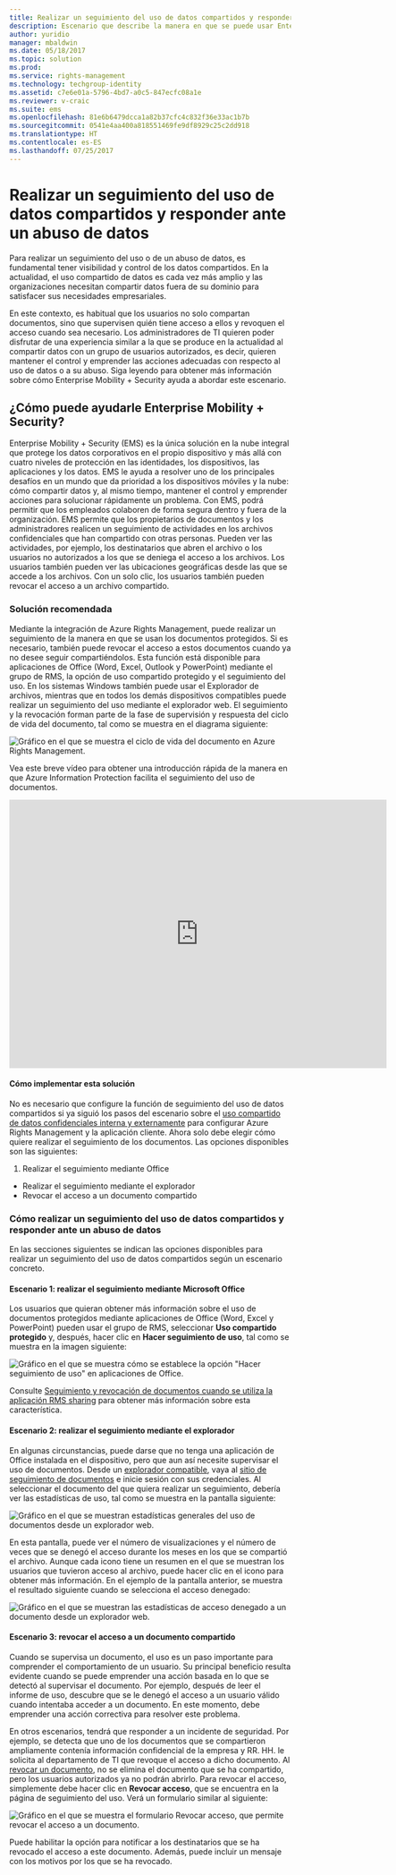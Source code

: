 ```yaml
---
title: Realizar un seguimiento del uso de datos compartidos y responder ante un abuso de datos | Microsoft Docs
description: Escenario que describe la manera en que se puede usar Enterprise Mobility + Security para realizar un seguimiento del uso de datos compartidos y responder ante un abuso de datos mediante las funciones de Azure Rights Management.
author: yuridio
manager: mbaldwin
ms.date: 05/18/2017
ms.topic: solution
ms.prod: 
ms.service: rights-management
ms.technology: techgroup-identity
ms.assetid: c7e6e01a-5796-4bd7-a0c5-847ecfc08a1e
ms.reviewer: v-craic
ms.suite: ems
ms.openlocfilehash: 81e6b6479dcca1a82b37cfc4c832f36e33ac1b7b
ms.sourcegitcommit: 0541e4aa400a818551469fe9df8929c25c2dd918
ms.translationtype: HT
ms.contentlocale: es-ES
ms.lasthandoff: 07/25/2017
---
```

# <a name="track-usage-of-shared-data-and-respond-to-data-abuse"></a>Realizar un seguimiento del uso de datos compartidos y responder ante un abuso de datos

Para realizar un seguimiento del uso o de un abuso de datos, es fundamental tener visibilidad y control de los datos compartidos. En la actualidad, el uso compartido de datos es cada vez más amplio y las organizaciones necesitan compartir datos fuera de su dominio para satisfacer sus necesidades empresariales.

En este contexto, es habitual que los usuarios no solo compartan documentos, sino que supervisen quién tiene acceso a ellos y revoquen el acceso cuando sea necesario. Los administradores de TI quieren poder disfrutar de una experiencia similar a la que se produce en la actualidad al compartir datos con un grupo de usuarios autorizados, es decir, quieren mantener el control y emprender las acciones adecuadas con respecto al uso de datos o a su abuso. Siga leyendo para obtener más información sobre cómo Enterprise Mobility + Security ayuda a abordar este escenario.

## <a name="how-can-enterprise-mobility--security-help-you"></a>¿Cómo puede ayudarle Enterprise Mobility + Security?
Enterprise Mobility + Security (EMS) es la única solución en la nube integral que protege los datos corporativos en el propio dispositivo y más allá con cuatro niveles de protección en las identidades, los dispositivos, las aplicaciones y los datos. EMS le ayuda a resolver uno de los principales desafíos en un mundo que da prioridad a los dispositivos móviles y la nube: cómo compartir datos y, al mismo tiempo, mantener el control y emprender acciones para solucionar rápidamente un problema. Con EMS, podrá permitir que los empleados colaboren de forma segura dentro y fuera de la organización. EMS permite que los propietarios de documentos y los administradores realicen un seguimiento de actividades en los archivos confidenciales que han compartido con otras personas. Pueden ver las actividades, por ejemplo, los destinatarios que abren el archivo o los usuarios no autorizados a los que se deniega el acceso a los archivos. Los usuarios también pueden ver las ubicaciones geográficas desde las que se accede a los archivos. Con un solo clic, los usuarios también pueden revocar el acceso a un archivo compartido.

### <a name="recommended-solution"></a>Solución recomendada
Mediante la integración de Azure Rights Management, puede realizar un seguimiento de la manera en que se usan los documentos protegidos. Si es necesario, también puede revocar el acceso a estos documentos cuando ya no desee seguir compartiéndolos. Esta función está disponible para aplicaciones de Office (Word, Excel, Outlook y PowerPoint) mediante el grupo de RMS, la opción de uso compartido protegido y el seguimiento del uso. En los sistemas Windows también puede usar el Explorador de archivos, mientras que en todos los demás dispositivos compatibles puede realizar un seguimiento del uso mediante el explorador web. El seguimiento y la revocación forman parte de la fase de supervisión y respuesta del ciclo de vida del documento, tal como se muestra en el diagrama siguiente:

![Gráfico en el que se muestra el ciclo de vida del documento en Azure Rights Management.](./media/infoprotect-track-usage-scenario/infoprotect-track-usage-scenario-fig1.png)

Vea este breve vídeo para obtener una introducción rápida de la manera en que Azure Information Protection facilita el seguimiento del uso de documentos.

<iframe width="675" height="480" src="https://sec.ch9.ms/ch9/76ac/35499c0a-859c-4a3e-9a5c-fa4e5d0e76ac/AzureRMSDocumentTrackingandRevocation_high.mp4 " frameborder="0" allowfullscreen></iframe>

#### <a name="how-to-implement-this-solution"></a>Cómo implementar esta solución
No es necesario que configure la función de seguimiento del uso de datos compartidos si ya siguió los pasos del escenario sobre el [uso compartido de datos confidenciales interna y externamente](https://docs.microsoft.com/enterprise-mobility-security/solutions/share-sensitive-data) para configurar Azure Rights Management y la aplicación cliente. Ahora solo debe elegir cómo quiere realizar el seguimiento de los documentos. Las opciones disponibles son las siguientes:

1. Realizar el seguimiento mediante Office
- Realizar el seguimiento mediante el explorador
- Revocar el acceso a un documento compartido

### <a name="how-to-track-usage-of-shared-data-and-respond-to-data-abuse"></a>Cómo realizar un seguimiento del uso de datos compartidos y responder ante un abuso de datos
En las secciones siguientes se indican las opciones disponibles para realizar un seguimiento del uso de datos compartidos según un escenario concreto.

#### <a name="scenario-1-track-usage-using-microsoft-office"></a>Escenario 1: realizar el seguimiento mediante Microsoft Office
Los usuarios que quieran obtener más información sobre el uso de documentos protegidos mediante aplicaciones de Office (Word, Excel y PowerPoint) pueden usar el grupo de RMS, seleccionar **Uso compartido protegido** y, después, hacer clic en **Hacer seguimiento de uso**, tal como se muestra en la imagen siguiente:

![Gráfico en el que se muestra cómo se establece la opción "Hacer seguimiento de uso" en aplicaciones de Office.](./media/infoprotect-track-usage-scenario/infoprotect-track-usage-scenario-fig2.png)

Consulte [Seguimiento y revocación de documentos cuando se utiliza la aplicación RMS sharing](https://docs.microsoft.com/information-protection/rms-client/sharing-app-track-revoke) para obtener más información sobre esta característica.

#### <a name="scenario-2-track-usage-using-browser"></a>Escenario 2: realizar el seguimiento mediante el explorador
En algunas circunstancias, puede darse que no tenga una aplicación de Office instalada en el dispositivo, pero que aun así necesite supervisar el uso de documentos. Desde un [explorador compatible](https://docs.microsoft.com/rights-management/rms-client/sharing-app-track-revoke), vaya al [sitio de seguimiento de documentos](http://go.microsoft.com/fwlink/?LinkId=529562) e inicie sesión con sus credenciales. Al seleccionar el documento del que quiera realizar un seguimiento, debería ver las estadísticas de uso, tal como se muestra en la pantalla siguiente:

![Gráfico en el que se muestran estadísticas generales del uso de documentos desde un explorador web.](./media/infoprotect-track-usage-scenario/infoprotect-track-usage-scenario-fig3.png)

En esta pantalla, puede ver el número de visualizaciones y el número de veces que se denegó el acceso durante los meses en los que se compartió el archivo. Aunque cada icono tiene un resumen en el que se muestran los usuarios que tuvieron acceso al archivo, puede hacer clic en el icono para obtener más información. En el ejemplo de la pantalla anterior, se muestra el resultado siguiente cuando se selecciona el acceso denegado:

![Gráfico en el que se muestran las estadísticas de acceso denegado a un documento desde un explorador web.](./media/infoprotect-track-usage-scenario/infoprotect-track-usage-scenario-fig4.png)

#### <a name="scenario-3-revoke-access-to-shared-document"></a>Escenario 3: revocar el acceso a un documento compartido

Cuando se supervisa un documento, el uso es un paso importante para comprender el comportamiento de un usuario. Su principal beneficio resulta evidente cuando se puede emprender una acción basada en lo que se detectó al supervisar el documento. Por ejemplo, después de leer el informe de uso, descubre que se le denegó el acceso a un usuario válido cuando intentaba acceder a un documento. En este momento, debe emprender una acción correctiva para resolver este problema.

En otros escenarios, tendrá que responder a un incidente de seguridad. Por ejemplo, se detecta que uno de los documentos que se compartieron ampliamente contenía información confidencial de la empresa y RR. HH. le solicita al departamento de TI que revoque el acceso a dicho documento. Al [revocar un documento](https://docs.microsoft.com/rights-management/rms-client/sharing-app-track-revoke), no se elimina el documento que se ha compartido, pero los usuarios autorizados ya no podrán abrirlo. Para revocar el acceso, simplemente debe hacer clic en **Revocar acceso**, que se encuentra en la página de seguimiento del uso. Verá un formulario similar al siguiente:

![Gráfico en el que se muestra el formulario Revocar acceso, que permite revocar el acceso a un documento.](./media/infoprotect-track-usage-scenario/infoprotect-track-usage-scenario-fig5.png)

Puede habilitar la opción para notificar a los destinatarios que se ha revocado el acceso a este documento. Además, puede incluir un mensaje con los motivos por los que se ha revocado.
